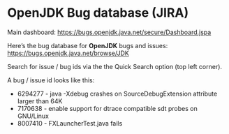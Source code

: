 # OpenJDK Bug database (JIRA)

Main dashboard: https://bugs.openjdk.java.net/secure/Dashboard.jspa

Here’s the bug database for **OpenJDK** bugs and issues:
https://bugs.openjdk.java.net/browse/JDK

Search for issue / bug ids via the the Quick Search option (top left corner). 

A bug / issue id looks like this:
* 6294277 - java -Xdebug crashes on SourceDebugExtension attribute larger than 64K
* 7170638 - enable support for dtrace compatible sdt probes on GNU/Linux
* 8007410 - FXLauncherTest.java fails 
